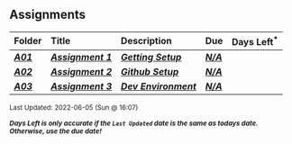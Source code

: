 ## Assignments

| Folder | Title | Description | Due | Days Left<sup>*</sup> |
|:------|:------|:------|:------|:-----:|
| ***<a href="https://github.com/rugbyprof/4443-Mobile-Apps/tree/master/Assignments/A01">A01</a>*** | ***<a href="https://github.com/rugbyprof/4443-Mobile-Apps/tree/master/Assignments/A01"> Assignment 1 </a>*** | ***<a href="https://github.com/rugbyprof/4443-Mobile-Apps/tree/master/Assignments/A01"> Getting Setup</a>*** | ***<a href="https://github.com/rugbyprof/4443-Mobile-Apps/tree/master/Assignments/A01">N/A</a>*** |  |
| ***<a href="https://github.com/rugbyprof/4443-Mobile-Apps/tree/master/Assignments/A02">A02</a>*** | ***<a href="https://github.com/rugbyprof/4443-Mobile-Apps/tree/master/Assignments/A02"> Assignment 2 </a>*** | ***<a href="https://github.com/rugbyprof/4443-Mobile-Apps/tree/master/Assignments/A02"> Github Setup</a>*** | ***<a href="https://github.com/rugbyprof/4443-Mobile-Apps/tree/master/Assignments/A02">N/A</a>*** |  |
| ***<a href="https://github.com/rugbyprof/4443-Mobile-Apps/tree/master/Assignments/A03">A03</a>*** | ***<a href="https://github.com/rugbyprof/4443-Mobile-Apps/tree/master/Assignments/A03"> Assignment 3 </a>*** | ***<a href="https://github.com/rugbyprof/4443-Mobile-Apps/tree/master/Assignments/A03"> Dev Environment</a>*** | ***<a href="https://github.com/rugbyprof/4443-Mobile-Apps/tree/master/Assignments/A03">N/A</a>*** |  |

<sup>Last Updated: 2022-06-05 (Sun @ 16:07)</sup> 

<sup>***Days Left is only accurate if the `Last Updated` date is the same as todays date. Otherwise, use the due date!***</sup> 